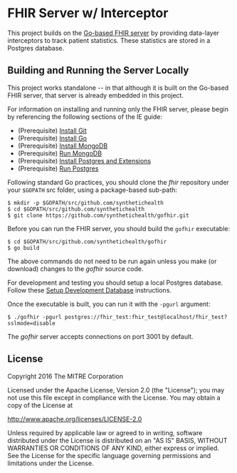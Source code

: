 FHIR Server w/ Interceptor
===================================================================================================================================================================

This project builds on the [Go-based FHIR server](https://github.com/intervention-engine/ie) by providing data-layer interceptors to track patient statistics. These statistics are stored in a Postgres database.

Building and Running the Server Locally
---------------------------------

This project works standalone -- in that although it is built on the Go-based FHIR server, that server is already embedded in this project.

For information on installing and running only the FHIR server, please begin by referencing the following sections of the IE guide:

-	(Prerequisite) [Install Git](https://github.com/intervention-engine/ie/blob/master/docs/dev_install.md#install-git)
-	(Prerequisite) [Install Go](https://github.com/intervention-engine/ie/blob/master/docs/dev_install.md#install-go)
-	(Prerequisite) [Install MongoDB](https://github.com/intervention-engine/ie/blob/master/docs/dev_install.md#install-mongodb)
-	(Prerequisite) [Run MongoDB](https://github.com/intervention-engine/ie/blob/master/docs/dev_install.md#run-mongodb)
-  (Prerequisite) [Install Postgres and Extensions](https://github.com/synthetichealth/gofhir/blob/master/docs/postgres-setup.md#install-postgres)
-  (Prerequisite) [Run Postgres](https://github.com/synthetichealth/gofhir/blob/master/docs/postgres-setup.md#run-postgres)

Following standard Go practices, you should clone the *fhir* repository under your `$GOPATH` src folder, using a package-based sub-path:

```
$ mkdir -p $GOPATH/src/github.com/synthetichealth
$ cd $GOPATH/src/github.com/synthetichealth
$ git clone https://github.com/synthetichealth/gofhir.git
```

Before you can run the FHIR server, you should build the `gofhir` executable:

```
$ cd $GOPATH/src/github.com/synthetichealth/gofhir
$ go build
```

The above commands do not need to be run again unless you make (or download) changes to the *gofhir* source code.

For development and testing you should setup a local Postgres database. Follow these [Setup Development Database](https://github.com/synthetichealth/gofhir/blob/ptstats/postgres/postgres-setup.md#setup-development-database) instructions.

Once the executable is built, you can run it with the `-pgurl` argument:

```
$ ./gofhir -pgurl postgres://fhir_test:fhir_test@localhost/fhir_test?sslmode=disable
```

The *gofhir* server accepts connections on port 3001 by default.

License
-------

Copyright 2016 The MITRE Corporation

Licensed under the Apache License, Version 2.0 (the "License"); you may not use this file except in compliance with the License. You may obtain a copy of the License at

http://www.apache.org/licenses/LICENSE-2.0

Unless required by applicable law or agreed to in writing, software distributed under the License is distributed on an "AS IS" BASIS, WITHOUT WARRANTIES OR CONDITIONS OF ANY KIND, either express or implied. See the License for the specific language governing permissions and limitations under the License.
